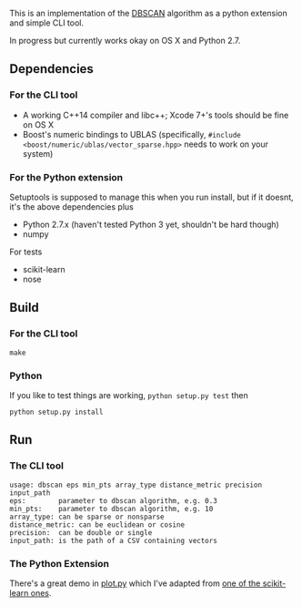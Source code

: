 This is an implementation of the [DBSCAN](https://en.wikipedia.org/wiki/DBSCAN)
algorithm as a python extension and simple CLI tool.

In progress but currently works okay on OS X and Python 2.7.

## Dependencies 

### For the CLI tool

* A working C++14 compiler and libc++; Xcode 7+'s tools should be fine on OS X
* Boost's numeric bindings to UBLAS (specifically, `#include
  <boost/numeric/ublas/vector_sparse.hpp>` needs to work on your system)

### For the Python extension

Setuptools is supposed to manage this when you run install, but if it doesnt,
it's the above dependencies plus

* Python 2.7.x (haven't tested Python 3 yet, shouldn't be hard though)
* numpy

For tests

* scikit-learn
* nose

## Build

### For the CLI tool

```
make
```

### Python

If you like to test things are working, `python setup.py test` then

```
python setup.py install
```

## Run

### The CLI tool

```
usage: dbscan eps min_pts array_type distance_metric precision input_path
eps:        parameter to dbscan algorithm, e.g. 0.3
min_pts:    parameter to dbscan algorithm, e.g. 10
array_type: can be sparse or nonsparse
distance_metric: can be euclidean or cosine
precision:  can be double or single
input_path: is the path of a CSV containing vectors
```

### The Python Extension

There's a great demo in [plot.py](plot.py) which I've adapted from [one of the
scikit-learn
ones](http://scikit-learn.org/stable/auto_examples/cluster/plot_dbscan.html).
